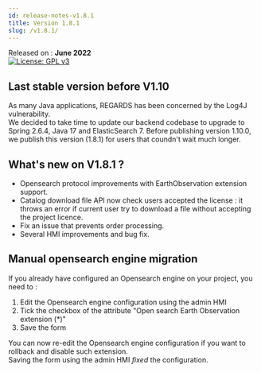 ```yaml
---
id: release-notes-v1.8.1
title: Version 1.8.1
slug: /v1.8.1/
---
```


Released on : **June 2022**  
[![License: GPL v3](https://img.shields.io/badge/License-GPLv3-blue.svg)](https://www.gnu.org/licenses/gpl-3.0)

## Last stable version before V1.10

As many Java applications, REGARDS has been concerned by the Log4J vulnerability.  
We decided to take time to update our backend codebase to upgrade to Spring 2.6.4, Java 17 and ElasticSearch 7.
Before publishing version 1.10.0, we publish this version (1.8.1) for users that coundn't wait much longer.

## What's new on V1.8.1 ?

- Opensearch protocol improvements with EarthObservation extension support.
- Catalog download file API now check users accepted the license : it throws an error if current user try to download a file without accepting the project licence.
- Fix an issue that prevents order processing.
- Several HMI improvements and bug fix.

## Manual opensearch engine migration

If you already have configured an Opensearch engine on your project, you need to :

1. Edit the Opensearch engine configuration using the admin HMI
1. Tick the checkbox of the attribute "Open search Earth Observation extension (*)"
1. Save the form

You can now re-edit the Opensearch engine configuration if you want to rollback and disable such extension.  
Saving the form using the admin HMI *fixed* the configuration.
